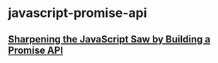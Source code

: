 # javascript-promise-api

## [Sharpening the JavaScript Saw by Building a Promise API](http://blog.theodybrothers.com/2015/03/sharpening-javascript-saw-by-building.html)
